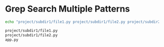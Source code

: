 Grep Search Multiple Patterns
===

```bash
echo "project/subdir1/file1.py project/subdir1/file2.py project/subdir2/file2.py project/app.py app.py main.py" | tr ' ' '\n' | grep -e "^project\/subdir1\/.*\.py$" -e "^app.py$"

project/subdir1/file1.py
project/subdir1/file2.py
app.py
```
